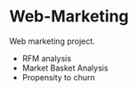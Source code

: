 # Web-Marketing
Web marketing project.

* RFM analysis
* Market Basket Analysis
* Propensity to churn
